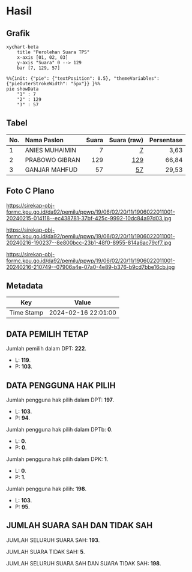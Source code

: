 # Hasil

## Grafik

```mermaid
xychart-beta
    title "Perolehan Suara TPS"
    x-axis [01, 02, 03]
    y-axis "Suara" 0 --> 129
    bar [7, 129, 57]
```

```mermaid
%%{init: {"pie": {"textPosition": 0.5}, "themeVariables": {"pieOuterStrokeWidth": "5px"}} }%%
pie showData
    "1" : 7
    "2" : 129
    "3" : 57
```

## Tabel

| No. | Nama Paslon    | Suara | Suara (raw) | Persentase |
|:--- |:-------------- | -----:| -----------:| ----------:|
| 1   | ANIES MUHAIMIN | 7     | [7][p-1]    | 3,63       |
| 2   | PRABOWO GIBRAN | 129   | [129][p-2]  | 66,84      |
| 3   | GANJAR MAHFUD  | 57    | [57][p-3]   | 29,53      |


[p-1]: https://github.com/gigit-pemilu/pemilu-2024-19-kepulauan-bangka-belitung/blob/main/pilpres/hitung-suara/sub/19-kepulauan-bangka-belitung/sub/06-belitung-timur/sub/02-gantung/sub/2011-limbongan/sub/001-tps/sub/paslon-1.txt
[p-2]: https://github.com/gigit-pemilu/pemilu-2024-19-kepulauan-bangka-belitung/blob/main/pilpres/hitung-suara/sub/19-kepulauan-bangka-belitung/sub/06-belitung-timur/sub/02-gantung/sub/2011-limbongan/sub/001-tps/sub/paslon-2.txt
[p-3]: https://github.com/gigit-pemilu/pemilu-2024-19-kepulauan-bangka-belitung/blob/main/pilpres/hitung-suara/sub/19-kepulauan-bangka-belitung/sub/06-belitung-timur/sub/02-gantung/sub/2011-limbongan/sub/001-tps/sub/paslon-3.txt

## Foto C Plano

https://sirekap-obj-formc.kpu.go.id/da92/pemilu/ppwp/19/06/02/20/11/1906022011001-20240215-014118--ec438781-37bf-425c-9992-10dc84a97d03.jpg

https://sirekap-obj-formc.kpu.go.id/da92/pemilu/ppwp/19/06/02/20/11/1906022011001-20240216-190237--8e800bcc-23b1-48f0-8955-814a6ac79cf7.jpg

https://sirekap-obj-formc.kpu.go.id/da92/pemilu/ppwp/19/06/02/20/11/1906022011001-20240216-210749--07906a4e-07a0-4e89-b376-b9cd7bbe16cb.jpg


## Metadata

| Key        | Value               |
| ---------- | ------------------- |
| Time Stamp | 2024-02-16 22:01:00 |


## DATA PEMILIH TETAP

Jumlah pemilih dalam DPT: **222**.
 * L: **119**.
 * P: **103**.

## DATA PENGGUNA HAK PILIH

Jumlah pengguna hak pilih dalam DPT: **197**.
 * L: **103**.
 * P: **94**.

Jumlah pengguna hak pilih dalam DPTb: **0**.
 * L: **0**.
 * P: **0**.

Jumlah pengguna hak pilih dalam DPK: **1**.
 * L: **0**.
 * P: **1**.

Jumlah pengguna hak pilih: **198**.
 * L: **103**.
 * P: **95**.

## JUMLAH SUARA SAH DAN TIDAK SAH

JUMLAH SELURUH SUARA SAH: **193**.

JUMLAH SUARA TIDAK SAH: **5**.

JUMLAH SELURUH SUARA SAH DAN SUARA TIDAK SAH: **198**.


